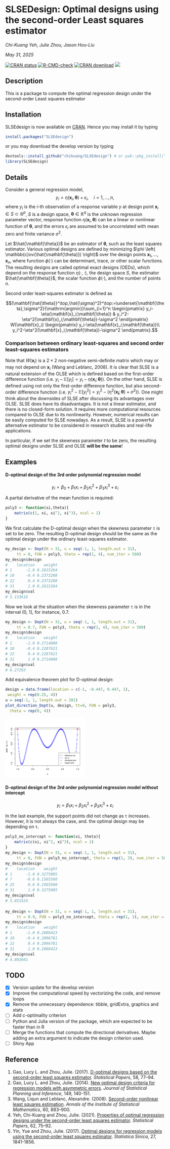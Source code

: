 SLSEDesign: Optimal designs using the second-order Least squares
estimator
================
*Chi-Kuang Yeh, Julie Zhou, Jason Hou-Liu*  

*May 31, 2025*

<!-- badges: start -->

[![CRAN
status](https://www.r-pkg.org/badges/version/SLSEdesign)](https://CRAN.R-project.org/package=SLSEdesign)
[![R-CMD-check](https://github.com/chikuang/SLSEdesign/actions/workflows/R-CMD-check.yaml/badge.svg)](https://github.com/chikuang/SLSEdesign/actions/workflows/R-CMD-check.yaml)
[![CRAN
download](http://cranlogs.r-pkg.org/badges/grand-total/SLSEdesign?color=blue)](https://cran.r-project.org/package=SLSEdesign)
[![](https://img.shields.io/github/languages/code-size/chikuang/SLSEdesign.svg)](https://github.com/chikuang/SLSEdesign)
<!-- badges: end -->

## Description

This is a package to compute the optimal regression design under the
second-order Least squares estimator

## Installation

SLSEdesign is now available on [CRAN](https://cran.r-project.org/).
Hence you may install it by typing

``` r
install.packages("SLSEdesign")
```

or you may download the develop version by typing

``` r
devtools::install_github("chikuang/SLSEdesign") # or pak::pkg_install("chikuang/SLSEdesign")
library(SLSEdesign)
```

## Details

Consider a general regression model,
$$y_i=\eta(\mathbf{x}_i, \mathbf{\theta})+ \epsilon_i, \quad i=1, \ldots, n,$$
where $y_i$ is the $i$-th observation of a response variable $y$ at
design point $\mathbf{x}_i \in S \subset \mathbb{R}^p$, $S$ is a design
space, $\mathbf{\theta} \in \mathbb{R}^q$ is the unknown regression
parameter vector, response function
$\eta(\mathbf{x}_i, \mathbf{\theta})$ can be a linear or nonlinear
function of $\mathbf{\theta}$, and the errors $\epsilon_i$ are assumed
to be uncorrelated with mean zero and finite variance $\sigma^2$.

Let $\hat{\mathbf{\theta}}$ be an estimator of $\mathbf{\theta}$, such
as the least squares estimator. Various optimal designs are defined by
minimizing $\phi \left( \mathbb{c}ov(\hat{\mathbf{\theta}}) \right)$
over the design points $\mathbf{x}_1, \ldots, \mathbf{x}_n$, where
function $\phi(\cdot)$ can be determinant, trace, or other scalar
functions. The resulting designs are called optimal exact designs
(OEDs), which depend on the response function $\eta(\cdot,\cdot)$, the
design space $S$, the estimator $\hat{\mathbf{\theta}}$, the scalar
function $\phi(\cdot)$, and the number of points $n$.

Second order least-squares estimator is defined as

$$(\mathbf{\hat{\theta}}^\top,\hat{\sigma}^2)^\top:=\underset{\mathbf{\theta},\sigma^2}{\mathrm{argmin}}\sum_{i=1}^n \begin{pmatrix}
y_i-\eta(\mathbf{x}_i;\mathbf{\theta}) & 
y_i^2-\eta^2(\mathbf{x}_i;\mathbf{\theta})-\sigma^2
\end{pmatrix} W(\mathbf{x}_i) \begin{pmatrix}
y_i-\eta(\mathbf{x}_i;\mathbf{\theta})\\
y_i^2-\eta^2(\mathbf{x}_i;\mathbf{\theta})-\sigma^2
\end{pmatrix}.$$

### Comparison between ordinary least-squares and second order least-squares estimators

Note that $`W(\mathbf{x}_i)`$ is a $`2\times 2`$ non-negative
semi-definite matrix which may or may not depend on $\mathbf{x}_i$ (Wang
and Leblanc, 2008). It is clear that SLSE is a natural extension of the
OLSE which is defined based on the first-order difference function
(i.e. $`y_i-\mathbb{E}[y_i]=y_i-\eta(\mathbf{x}_i;\mathbf{\theta})`$).
On the other hand, SLSE is defined using not only the first-order
difference function, but also second-order difference function
(i.e. $`y_i^2-\mathbb{E}[y_i^2]=y_i^2-(\eta^2(\mathbf{x_i};\mathbf{\theta})+\sigma^2))`$.
One might think about the downsides of SLSE after discussing its
advantages over OLSE. SLSE does have its disadvantages. It is not a
linear estimator, and there is no closed-form solution. It requires more
computational resources compared to OLSE due to its nonlinearity.
However, numerical results can be easily computed for SLSE nowadays. As
a result, SLSE is a powerful alternative estimator to be considered in
research studies and real-life applications.

In particular, if we set the skewness parameter $t$ to be zero, the
resulting optimal designs under SLSE and OLSE **will be the same**!

## Examples

#### D-optimal design of the 3rd order polynomial regression model

$$y_i = \beta_0 + \beta_1 x_i + \beta_2 x_i^2 + \beta_3 x_i^3 +\varepsilon_i$$

A partial derivative of the mean function is required:

``` r
poly3 <- function(xi,theta){
    matrix(c(1, xi, xi^2, xi^3), ncol = 1)
}
```

We first calculate the D-optimal design when the skewness parameter `t`
is set to be zero. The resulting D-optimal design should be the same as
the optimal design under the ordinary least-squares estimator.

``` r
my_design <- Dopt(N = 31, u = seq(-1, 1, length.out = 31), 
     tt = 0, FUN = poly3, theta = rep(1, 4), num_iter = 500)
my_design$design
#    location    weight
# 1      -1.0 0.2615264
# 10     -0.4 0.2373288
# 22      0.4 0.2373288
# 31      1.0 0.2615264
my_design$val
# 5.133616
```

Now we look at the situation when the skewness parameter `t` is in the
interval (0, 1\], for instance, $0.7$.

``` r
my_design <- Dopt(N = 31, u = seq(-1, 1, length.out = 31), 
     tt = 0.7, FUN = poly3, theta = rep(1, 4), num_iter = 500)
my_design$design
#    location    weight
# 1      -1.0 0.2714088
# 10     -0.4 0.2287621
# 22      0.4 0.2287621
# 31      1.0 0.2714088
my_design$val
# 6.27293
```

Add equivalence theorem plot for D-optimal design:

``` r
design = data.frame(location = c(-1, -0.447, 0.447, 1),
 weight = rep(0.25, 4))
u = seq(-1, 1, length.out = 201)
plot_direction_Dopt(u, design, tt=0, FUN = poly3,
  theta = rep(0, 4))
```

<img src="man/fig/README-demo-equivalence.png" width="50%" />

#### D-optimal design of the 3rd order polynomial regression model without intercept

$$y_i = \beta_1 x_i + \beta_2 x_i^2 + \beta_3 x_i^3 +\varepsilon_i$$

In the last example, the support points did not change as `t` increases.
However, it is not always the case, and. the optimal design may be
depending on `t`.

``` r
poly3_no_intercept <- function(xi, theta){
    matrix(c(xi, xi^2, xi^3), ncol = 1)
}
my_design <- Dopt(N = 31, u = seq(-1, 1, length.out = 31), 
     tt = 0, FUN = poly3_no_intercept, theta = rep(1, 3), num_iter = 500)
my_design$design
#    location    weight
# 1      -1.0 0.3275005
# 7      -0.6 0.1565560
# 25      0.6 0.1565560
# 31      1.0 0.3275005
my_design$val
# 3.651524

my_design <- Dopt(N = 31, u = seq(-1, 1, length.out = 31), 
     tt = 0.9, FUN = poly3_no_intercept, theta = rep(1, 3), num_iter = 500)
my_design$design
#    location    weight
# 1      -1.0 0.2888423
# 10     -0.4 0.2096781
# 22      0.4 0.2096781
# 31      1.0 0.2888423
my_design$val
# 4.892601
```

## TODO

- [x] Version update for the develop version
- [x] Improve the computational speed by vectorizing the code, and
  remove loops
- [x] Remove the unnecessary dependence: tibble, gridExtra, graphics and
  stats
- [ ] Add c-optimality criterion
- [ ] Python and Julia version of the package, which are expected to be
  faster than in R
- [ ] Merge the functions that compute the directional derivatives.
  Maybe adding an extra argument to indicate the design criterion used.
- [ ] Shiny App

## Reference

1.  Gao, Lucy L. and Zhou, Julie. (2017). [D-optimal designs based on
    the second-order least squares
    estimator](https://link.springer.com/article/10.1007/s00362-015-0688-9).
    *Statistical Papers*, 58, 77–94.
2.  Gao, Lucy L. and Zhou, Julie. (2014). [New optimal design criteria
    for regression models with asymmetric
    errors](https://www.sciencedirect.com/science/article/pii/S037837581400007X).
    *Journal of Statistical Planning and Inference*, 149, 140-151.
3.  Wang, Liqun and Leblanc, Alexandre. (2008). [Second-order nonlinear
    least squares
    estimation](https://link.springer.com/article/10.1007/s10463-007-0139-z).
    *Annals of the Institute of Statistical Mathematics*, 60, 883–900.
4.  Yeh, Chi-Kuang and Zhou, Julie. (2021). [Properties of optimal
    regression designs under the second-order least squares
    estimator](https://link.springer.com/article/10.1007/s00362-018-01076-6).
    *Statistical Papers*, 62, 75–92.
5.  Yin, Yue and Zhou, Julie. (2017). [Optimal designs for regression
    models using the second-order least squares
    estimator](https://www.jstor.org/stable/26384103). *Statistica
    Sinica*, 27, 1841-1856.
